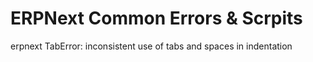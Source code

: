 # ERPNext Common Errors & Scrpits
erpnext TabError: inconsistent use of tabs and spaces in indentation <br/>



